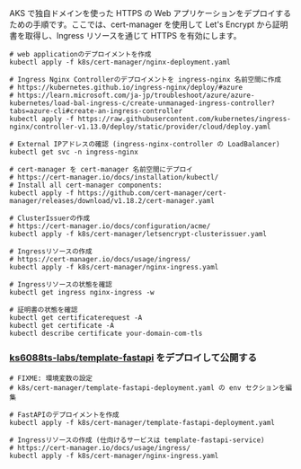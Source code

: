 AKS で独自ドメインを使った HTTPS の Web アプリケーションをデプロイするための手順です。ここでは、cert-manager を使用して Let's Encrypt から証明書を取得し、Ingress リソースを通じて HTTPS を有効にします。

<!-- @gemini AKS で独自ドメインを使ったHTTPS対応なWebサーバー公開方法を一番シンプルにわかる方法で教えて -->

```shell
# web applicationのデプロイメントを作成
kubectl apply -f k8s/cert-manager/nginx-deployment.yaml

# Ingress Nginx Controllerのデプロイメントを ingress-nginx 名前空間に作成
# https://kubernetes.github.io/ingress-nginx/deploy/#azure
# https://learn.microsoft.com/ja-jp/troubleshoot/azure/azure-kubernetes/load-bal-ingress-c/create-unmanaged-ingress-controller?tabs=azure-cli#create-an-ingress-controller
kubectl apply -f https://raw.githubusercontent.com/kubernetes/ingress-nginx/controller-v1.13.0/deploy/static/provider/cloud/deploy.yaml

# External IPアドレスの確認 (ingress-nginx-controller の LoadBalancer)
kubectl get svc -n ingress-nginx

# cert-manager を cert-manager 名前空間にデプロイ
# https://cert-manager.io/docs/installation/kubectl/
# Install all cert-manager components:
kubectl apply -f https://github.com/cert-manager/cert-manager/releases/download/v1.18.2/cert-manager.yaml

# ClusterIssuerの作成
# https://cert-manager.io/docs/configuration/acme/
kubectl apply -f k8s/cert-manager/letsencrypt-clusterissuer.yaml

# Ingressリソースの作成
# https://cert-manager.io/docs/usage/ingress/
kubectl apply -f k8s/cert-manager/nginx-ingress.yaml

# Ingressリソースの状態を確認
kubectl get ingress nginx-ingress -w

# 証明書の状態を確認
kubectl get certificaterequest -A
kubectl get certificate -A
kubectl describe certificate your-domain-com-tls
```

### [ks6088ts-labs/template-fastapi](https://github.com/ks6088ts-labs/template-fastapi) をデプロイして公開する

```shell
# FIXME: 環境変数の設定
# k8s/cert-manager/template-fastapi-deployment.yaml の env セクションを編集

# FastAPIのデプロイメントを作成
kubectl apply -f k8s/cert-manager/template-fastapi-deployment.yaml

# Ingressリソースの作成 (仕向けるサービスは template-fastapi-service)
# https://cert-manager.io/docs/usage/ingress/
kubectl apply -f k8s/cert-manager/nginx-ingress.yaml
```
